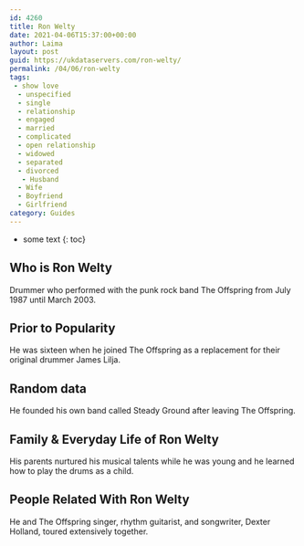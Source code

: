 ```yaml
---
id: 4260
title: Ron Welty
date: 2021-04-06T15:37:00+00:00
author: Laima
layout: post
guid: https://ukdataservers.com/ron-welty/
permalink: /04/06/ron-welty
tags:
 - show love
  - unspecified
  - single
  - relationship
  - engaged
  - married
  - complicated
  - open relationship
  - widowed
  - separated
  - divorced
   - Husband
  - Wife
  - Boyfriend
  - Girlfriend
category: Guides
---
```


* some text
{: toc}


## Who is Ron Welty
                  
                  
                  
Drummer who performed with the punk rock band The Offspring from July 1987 until March 2003.
                  
              
            
              
            
                
                
                
## Prior to Popularity
                  
                  
                  
He was sixteen when he joined The Offspring as a replacement for their original drummer James Lilja.
                  
              
            
              
            
                
                
                
## Random data
                  
                  
                  
He founded his own band called Steady Ground after leaving The Offspring.
                  
              
            
              
            
                
                
                
## Family & Everyday Life of Ron Welty
                  
                  
                  
His parents nurtured his musical talents while he was young and he learned how to play the drums as a child.
                  
              
            
              
            
                
                
                
## People Related With Ron Welty
                  
                  
                  
He and The Offspring singer, rhythm guitarist, and songwriter, Dexter Holland, toured extensively together.
                  
              
            
              
            
                
              
            
              
              
            
            
              
            
          
          
          
